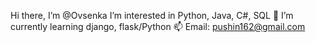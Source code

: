 Hi there, I’m @Ovsenka
I’m interested in Python, Java, C#, SQL
🌱 I’m currently learning django, flask/Python
📫 Email: pushin162@gmail.com

<!---
Ovsenka/Ovsenka is a ✨ special ✨ repository because its `README.md` (this file) appears on your GitHub profile.
You can click the Preview link to take a look at your changes.
--->
